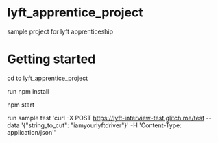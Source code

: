 # lyft_apprentice_project
sample project for lyft apprenticeship

# Getting started
cd to lyft_apprentice_project

run npm install

npm start

run sample test 'curl -X POST https://lyft-interview-test.glitch.me/test --data '{"string_to_cut": "iamyourlyftdriver"}' -H 'Content-Type: application/json''
